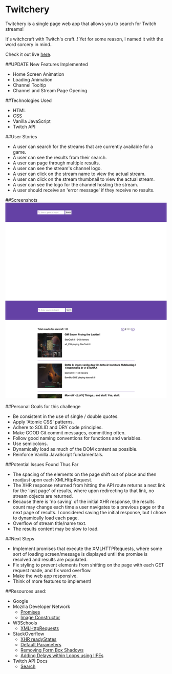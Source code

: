 # Twitchery
Twitchery is a single page web app that allows you to search for Twitch streams!

It's witchcraft with Twitch's craft..! Yet for some reason, I named it with the word sorcery in mind..

Check it out live [here](http://htmlpreview.github.io/?https://github.com/hdngo/Twitchery/blob/master/index.html).

##UPDATE
New Features Implemented
  - Home Screen Animation
  - Loading Animation
  - Channel Tooltip
  - Channel and Stream Page Opening

##Technologies Used
* HTML
* CSS
* Vanilla JavaScript
* Twitch API


##User Stories
* A user can search for the streams that are currently available for a game.
* A user can see the results from their search.
* A user can page through multiple results.
* A user can see the stream's channel logo.
* A user can click on the stream name to view the actual stream.
* A user can click on the stream thumbnail to view the actual stream.
* A user can see the logo for the channel hosting the stream.
* A user should receive an 'error message' if they receive no results.

##Screenshots
![Landing Page](https://github.com/hdngo/Twitchery/blob/master/imgs/default-screen.png)
![Sample Results Page](https://github.com/hdngo/Twitchery/blob/master/imgs/sample-results.png)

##Personal Goals for this challenge
* Be consistent in the use of single / double quotes.
* Apply 'Atomic CSS' patterns.
* Adhere to SOLID and DRY code principles.
* Make GOOD Git commit messages, committing often.
* Follow good naming conventions for functions and variables.
* Use semicolons.
* Dynamically load as much of the DOM content as possible.
* Reinforce Vanilla JavaScript fundamentals.

##Potential Issues Found Thus Far
* The spacing of the elements on the page shift out of place and then readjust upon each XMLHttpRequest.
* The XHR response returned from hitting the API route returns a next link for the 'last page' of results, where upon redirecting to that link, no stream objects are returned.
* Because there is 'no saving' of the initial XHR response, the results count may change each time a user navigates to a previous page or the next page of results. I considered saving the initial response, but I chose to dynamically load each page.
* Overflow of stream title/name text. 
* The results content may be slow to load.

##Next Steps
* Implement promises that execute the XMLHTTPRequests, where some sort of loading screen/message is displayed until the promise is resolved and results are populated.
* Fix styling to prevent elements from shifting on the page with each GET request made, and fix word overflow.
* Make the web app responsive.
* Think of more features to implement!


##Resources used:
- Google
- Mozilla Developer Network
  - [Promises](https://developer.mozilla.org/en-US/docs/Web/JavaScript/Reference/Global_Objects/Promise)
  - [Image Constructor](https://developer.mozilla.org/en-US/docs/Web/API/HTMLImageElement/Image)
- W3Schools
  - [XMLHttpRequests](http://www.w3schools.com/ajax/ajax_xmlhttprequest_create.asp)
- StackOverflow
  - [XHR readyStates](http://stackoverflow.com/questions/632774/what-do-the-different-readystates-in-xmlhttprequest-mean-and-how-can-i-use-them)
  - [Default Parameters](http://stackoverflow.com/questions/894860/set-a-default-parameter-value-for-a-javascript-function)
  - [Removing Form Box Shadows](http://stackoverflow.com/questions/24222798/how-to-remove-the-blue-box-shadow-border-in-button-if-clicked)
  - [Adding Delays within Loops using IIFEs](http://stackoverflow.com/questions/11764714/applying-delay-between-iterations-of-javascript-for-loop)
- Twitch API Docs
  - [Search](https://github.com/justintv/Twitch-API/blob/master/v3_resources/search.md)

